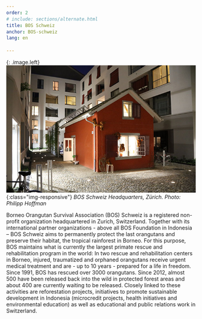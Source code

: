 ```yaml
---
order: 2
# include: sections/alternate.html
title: BOS Schweiz
anchor: BOS-schweiz
lang: en

---
```

{: .image.left}
![BOS HQ Zürich](/assets/img/bos-hq.jpg){:class="img-responsive"}
_BOS Schweiz Headquarters, Zürich._ _Photo: Philipp Hoffman_

Borneo Orangutan Survival Association (BOS) Schweiz is a registered non-profit organization headquartered in Zurich, Switzerland. Together with its international partner organizations - above all BOS Foundation in Indonesia – BOS Schweiz aims to permanently protect the last orangutans and preserve their habitat, the tropical rainforest in Borneo. For this purpose, BOS maintains what is currently the largest primate rescue and rehabilitation program in the world: In two rescue and rehabilitation centers in Borneo, injured, traumatized and orphaned orangutans receive urgent medical treatment and are - up to 10 years - prepared for a life in freedom. Since 1991, BOS has rescued over 3000 orangutans. Since 2012, almost 500 have been released back into the wild in protected forest areas and about 400 are currently waiting to be released. Closely linked to these activities are reforestation projects, initiatives to promote sustainable development in Indonesia (microcredit projects, health initiatives and environmental education) as well as educational and public relations work in Switzerland. 

